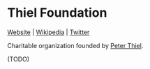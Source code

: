 # Thiel Foundation

[Website]() | [Wikipedia]() |  [Twitter]()

Charitable organization founded by [Peter Thiel](../../People/Peter%20Thiel.md).

(TODO)